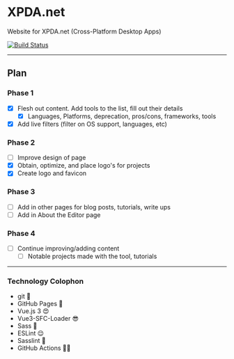 # XPDA.net

Website for XPDA.net (Cross-Platform Desktop Apps)

[![Build Status](https://travis-ci.org/xpdanet/xpdanet.github.io.svg?branch=master)](https://travis-ci.org/xpdanet/xpdanet.github.io)

* * *

## Plan

### Phase 1

* [x] Flesh out content. Add tools to the list, fill out their details
   * [x] Languages, Platforms, deprecation, pros/cons, frameworks, tools
* [x] Add live filters (filter on OS support, languages, etc)

### Phase 2

* [ ] Improve design of page
* [x] Obtain, optimize, and place logo's for projects
* [x] Create logo and favicon

### Phase 3

* [ ] Add in other pages for blog posts, tutorials, write ups
* [ ] Add in About the Editor page

### Phase 4

* [ ] Continue improving/adding content
   * [ ] Notable projects made with the tool, tutorials

* * *

### Technology Colophon

* git :grimacing:
* GitHub Pages :notebook:
* Vue.js 3 :heart_eyes:
* Vue3-SFC-Loader :sunglasses:
* Sass :100:
* ESLint :relieved:
* Sasslint :seedling:
* GitHub Actions :woman_shrugging:
